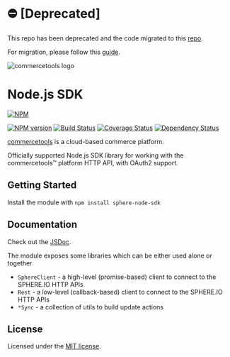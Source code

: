 # ⛔ [Deprecated]

This repo has been deprecated and the code migrated to this [repo](https://github.com/commercetools/nodejs).

For migration, please follow this [guide](https://commercetools.github.io/nodejs/sdk/upgrading-from-sphere-node-sdk.html).

![commercetools logo](https://cdn.rawgit.com/commercetools/press-kit/master/PNG/72DPI/CT%20logo%20horizontal%20RGB%2072dpi.png)

# Node.js SDK

[![NPM](https://nodei.co/npm/sphere-node-sdk.png?downloads=true)](https://www.npmjs.org/package/sphere-node-sdk)

[![NPM version](https://img.shields.io/npm/v/sphere-node-sdk.svg?style=flat)](https://www.npmjs.com/package/sphere-node-sdk) [![Build Status](https://img.shields.io/travis/sphereio/sphere-node-sdk/master.svg?style=flat)](https://travis-ci.org/sphereio/sphere-node-sdk) [![Coverage Status](https://img.shields.io/coveralls/sphereio/sphere-node-sdk/master.svg?style=flat)](https://coveralls.io/r/sphereio/sphere-node-sdk?branch=master) [![Dependency Status](https://img.shields.io/david/sphereio/sphere-node-sdk.svg?style=flat)](https://david-dm.org/sphereio/sphere-node-sdk)

[commercetools](https://commercetools.com/) is a cloud-based commerce platform.

Officially supported Node.js SDK library for working with the commercetools<span>&trade;</span> platform HTTP API, with OAuth2 support.

## Getting Started
Install the module with `npm install sphere-node-sdk`

## Documentation
Check out the [JSDoc](http://sphereio.github.io/sphere-node-sdk/).

The module exposes some libraries which can be either used alone or together

- `SphereClient` - a high-level (promise-based) client to connect to the SPHERE.IO HTTP APIs
- `Rest` - a low-level (callback-based) client to connect to the SPHERE.IO HTTP APIs
- `*Sync` - a collection of utils to build update actions


## License
Licensed under the [MIT license](LICENSE-MIT).
